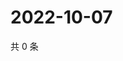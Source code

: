 # 2022-10-07

共 0 条

<!-- BEGIN WEIBO -->
<!-- 最后更新时间 Fri Oct 07 2022 22:33:39 GMT+0800 (China Standard Time) -->

<!-- END WEIBO -->
